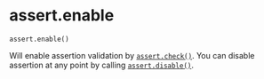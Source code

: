 # assert.enable

```
assert.enable()
```

Will enable assertion validation by [`assert.check()`](./check.md). You can disable assertion at any point by calling [`assert.disable()`](./disable.md). 